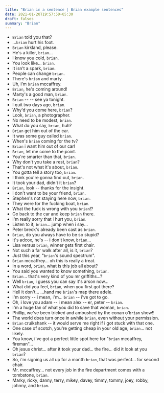 ```yaml
---
title: "Brian in a sentence | Brian example sentences"
date: 2021-01-20T19:57:50+05:30
draft: falses
summary: "Brian"
---
```

- `Brian` told you that?
- ...`brian` hurt his foot.
- `Brian` kirkland, please.
- He's a killer, `brian`...
- I know you cold, `brian`.
- You look like... `brian`.
- It isn't a spark, `brian`.
- People can change `brian`.
- There's `brian` and marty.
- Uh, i'm `brian` mccaffrey.
- `Brian`, he's coming around!
- Marty's a good man, `brian`.
- `Brian` -- -- see ya tonight.
- I quit two days ago, `brian`.
- Why'd you come here, `brian`?
- Look, `brian`, a photographer.
- No need to be modest, `brian`.
- What do you say, `brian`, huh?
- `Brian` get him out of the car.
- It was some guy called `brian`.
- When's `brian` coming for the tv?
- `Brian` i want him out of our car!
- `Brian`, let me come to the point.
- You're smarter than that, `brian`.
- Why don't you take a rest, `brian`?
- That's not what it's about, `brian`.
- You gotta tell a story too, `brian`.
- I think you're gonna find out, `brian`.
- It took your dad, didn't it `brian`?
- `Brian`, look -- thanks for the insight.
- I don't want to be your friend, `brian`.
- Stephen's not staying here now, `brian`.
- They were for the fucking boat, `brian`.
- What the fuck is wrong with you `brian`!?
- Go back to the car and keep `brian` there.
- I'm really sorry that i hurt you, `brian`.
- Listen to it, `brian`... jump when i say...
- Peter breck's already been cast as `brian`.
- `Brian`, do you always have to be so stupid?
- It's adcox, he's -- i don't know, `brian`...
- Lisa versus `brian`, winner gets first chair.
- Not such a far walk after all, is it, `brian`?
- Just this year, "`brian`'s sound spectrum".
- `Brian` mccaffrey... oh this is really a treat.
- In a word, `brian`, what is this job all about?
- You said you wanted to know something, `brian`.
- `Brian`... that's very kind of you mr griffiths...?
- Well `brian`, i guess you can say it's arson now...
- What did you feel, `brian`, when you first got there?
- Hell it don't... ...hand me `brian`'s map there adele.
- I'm sorry -- i mean, i'm... `brian` -- i've got to go.
- Oh, i love you adam -- i mean alex -- er, peter -- `brian`.
- I'm a huge fan of what you did to save that woman, `brian`.
- Phillip, we've been tricked and ambushed by the conan o'`brian` show!!
- The world does turn once in awhile `brian`, even without your permission.
- `Brian` cruikshank -- it would serve me right if i got stuck with that one.
- One case of scotch, you're getting cheap in your old age, `brian`... not likely.
- You know, i've got a perfect little spot here for "`brian` mccaffrey, fireman"...
- Oh jesus christ... after it took your dad... the fire... did it look at you `brian`?
- So, i'm signing us all up for a month `brian`, that was perfect... for second chair.
- Mr. mccaffrey... not every job in the fire department comes with a tombstone, `brian`.
- Marky, ricky, danny, terry, mikey, davey, timmy, tommy, joey, robby, johnny, and `brian`.
                 
